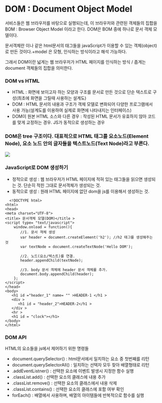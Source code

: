 # DOM : Document Object Model

서비스들은 웹 브라우저를 바탕으로 실행되는데, 이 브라우저와 관련된 객체들의 집합을 BOM : Browser Object Model 이라고 한다. DOM은 BOM 중에 하나로 문서 객체 모델이다.

문서객체란 <html> 이나 <body> 같은 html문서의 태그들을 javaScript가 이용할 수 있는 객체(object)로 만든 것이다.+model 은 모형, 인식하는 방식이라고 해석 가능하다. 
  
  그래서 DOM이란 넓게는 웹 브라우저가 HTML 페이지를 인식하는 방식 / 좁게는 document 객체들의 집합을 의미한다.
  
### DOM vs HTML
- HTML : 화면에 보이고자 하는 모양과 구조를 문서로 만든 것으로 단순 텍스트로 구성(최초에 화면을 그릴때 사용하는 설계도)
- DOM : HTML 문서의 내용과 구조가 객체 모델로 변화되어 다양한 프로그램에서 사용 가능(설계도를 이용하여 실제로 화면에 나타내지는 인터페이스)
- DOM이 원본 HTML 소스와 다른 경우 : 작성된 HTML 문서가 유효하지 않아 코드를 맞게 교정하는 경우. JS가 동적으로 생성하는 경우
  
### DOM은 tree 구조이다. 대표적으로 HTML 태그를 요소노드(Element Node), 요소 노드 안의 글자들을 텍스트노드(Text Node)라고 부른다.
   
<img src='https://upload.wikimedia.org/wikipedia/commons/thumb/5/5a/DOM-model.svg/1200px-DOM-model.svg.png'/>
  
  
### JavaScript로 DOM 생성하기
- 정적으로 생성 : 웹 브라우저가 HTML 페이지에 적혀 있는 태그들을 읽으면 생성되는 것. 단순히 적힌 그대로 문서객체가 생성되는 것.
- 동적으로 생성 : 원래 HTML 페이지에 없던 dom을 js를 이용해서 생성하는 것. 
  
```
  <!DOCTYPE html>
<html>
<head>
<meta charset="UTF-8">
<title> 문서객체 모델(DOM)</title >
<script type= "text/javascript">
    window.onload = function(){
       //1. 문서 객체 생성
       var header = document.createElement('h2'); //h2 태그를 생성해주는 것
       var textNode = document.createTextNode('Hello DOM');

       //2. 노드(요소/텍스트)를 연결.
       header.appendChild(textNode);

       //3. body 문서 객체에 header 문서 객체를 추가.
       document.body.appendChild(header);
    };
</script>
</head>
<body>
   <h1 id ="header_1" name= "" >HEADER-1 </h1 >
   <div >
      <h1 id = "header_2">HEADER-2</h1 >
   </div >
   <hr >
   <h1 id = "clock"></h1>
</body>
</html>
```

### DOM API
HTML의 요소들을 js에서 제어하기 위한 명령들
- document.querySelector() : html문서에서 일치하는 요소 중 첫번째를 리턴
- document.querySelectorAll() : 일치하는 선택자 모두 찾아 배열형태로 리턴
- .addEventListner() : 선택한 요소에 이벤트 발생시 지정한 함수 실행
- .classList.add() : 선택한 요소의 클래스에 내용 추가
- .classList.remove() : 선택한 요소의 클래스에서 내용 삭제
- .classList.contains() : 선택한 요소의 클래스에 포함 여부 확인
- forEach() : 배열에서 사용하며, 배열의 아이템들에 반복적으로 함수를 실행
